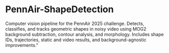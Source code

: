 # PennAir-ShapeDetection
Computer vision pipeline for the PennAir 2025 challenge. Detects, classifies, and tracks geometric shapes in noisy video using MOG2 background subtraction, contour analysis, and morphology. Includes shape IDs, trajectories, static and video results, and background-agnostic improvements."
